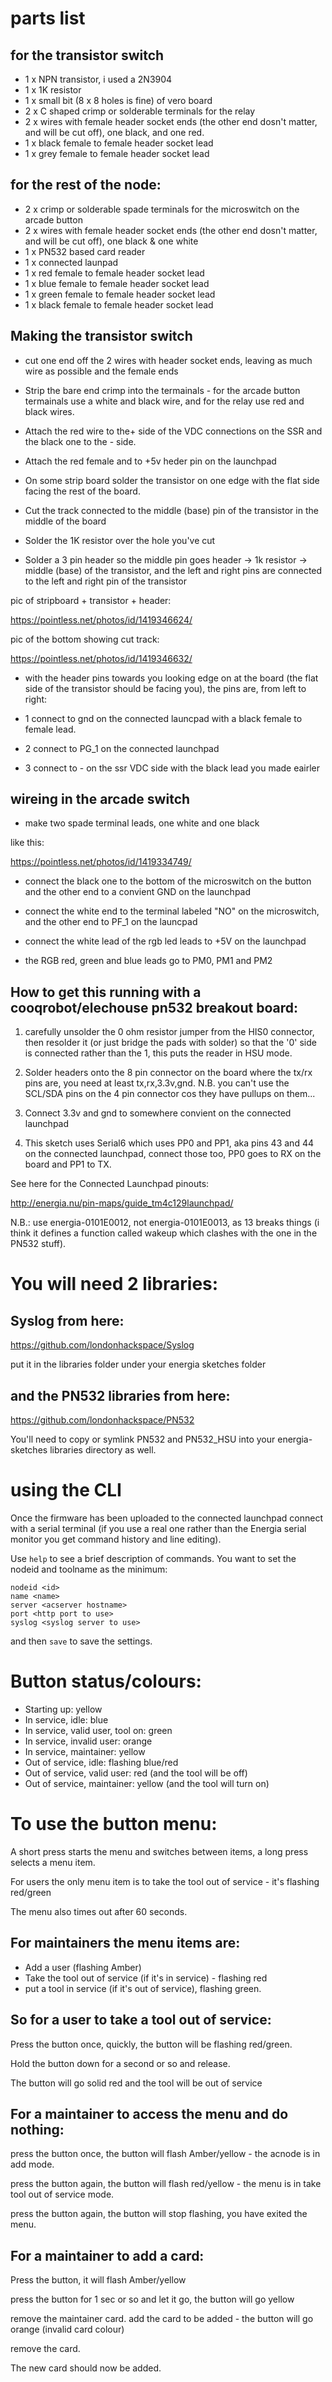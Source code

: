 
# parts list

## for the transistor switch

* 1 x NPN transistor, i used a 2N3904
* 1 x 1K resistor
* 1 x small bit (8 x 8 holes is fine) of vero board
* 2 x C shaped crimp or solderable terminals for the relay
* 2 x wires with female header socket ends (the other end dosn't matter, and will be cut off), one black, and one red.
* 1 x black female to female header socket lead
* 1 x grey female to female header socket lead

## for the rest of the node:

* 2 x crimp or solderable spade terminals for the microswitch on the arcade button
* 2 x wires with female header socket ends (the other end dosn't matter, and will be cut off), one black & one white
* 1 x PN532 based card reader
* 1 x connected launpad
* 1 x red  female to female header socket lead
* 1 x blue female to female header socket lead
* 1 x green female to female header socket lead
* 1 x black female to female header socket lead

##  Making the transistor switch

* cut one end off the 2 wires with header socket ends, leaving as much wire
as possible and the female ends

* Strip the bare end crimp into the termainals - for the arcade button
termainals use a white and black wire, and for the relay use red and black
wires.

* Attach the red wire to the+ side of the VDC connections on the SSR and the
black one to the - side.

* Attach the red female and to +5v heder pin on the launchpad

* On some strip board solder the transistor on one edge with the flat side
facing the rest of the board.

* Cut the track connected to the middle (base) pin of the transistor in the
middle of the board

* Solder the 1K resistor over the hole you've cut

* Solder a 3 pin header so the middle pin goes header -> 1k resistor ->
middle (base) of the transistor, and the left and right pins are connected
to the left and right pin of the transistor

pic of stripboard + transistor + header:

https://pointless.net/photos/id/1419346624/

pic of the bottom showing cut track:

https://pointless.net/photos/id/1419346632/

* with the header pins towards you looking edge on at the board (the flat
side of the transistor should be facing you), the pins are, from left to
right:

* 1 connect to gnd on the connected launcpad with a black female to female lead.
* 2 connect to PG_1 on the connected launchpad
* 3 connect to - on the ssr VDC side with the black lead you made eairler

## wireing in the arcade switch

* make two spade terminal leads, one white and one black

like this:

https://pointless.net/photos/id/1419334749/

* connect the black one to the bottom of the microswitch on the button and the other end to a convient GND on the launchpad

* connect the white end to the terminal labeled "NO" on the microswitch, and the other end to PF_1 on the launcpad

* connect the white lead of the rgb led leads to +5V on the launchpad

* the RGB red, green and blue leads go to PM0, PM1 and PM2

## How to get this running with a cooqrobot/elechouse pn532 breakout board:

1. carefully unsolder the 0 ohm resistor jumper from the HIS0 connector, then resolder it (or just bridge the pads with solder) so that the '0' side is connected rather than the 1, this puts the reader in HSU mode.

2. Solder headers onto the 8 pin connector on the board where the tx/rx pins are, you need at least tx,rx,3.3v,gnd. N.B. you can't use the SCL/SDA pins on the 4 pin connector cos they have pullups on them...

2. Connect 3.3v and gnd to somewhere convient on the connected launchpad

4. This sketch uses Serial6 which uses PP0 and PP1, aka pins 43 and 44 on the connected launchpad, connect those too, PP0 goes to RX on the board and PP1 to TX.

See here for the Connected Launchpad pinouts:

http://energia.nu/pin-maps/guide_tm4c129launchpad/

N.B.: use energia-0101E0012, not energia-0101E0013, as 13 breaks things (i think it defines a function called wakeup which clashes with the one in the PN532 stuff).

# You will need 2 libraries:

## Syslog from here:

https://github.com/londonhackspace/Syslog

put it in the libraries folder under your energia sketches folder

## and the PN532 libraries from here:

https://github.com/londonhackspace/PN532

You'll need to copy or symlink PN532 and PN532_HSU into your energia-sketches libraries directory as well.

# using the CLI

Once the firmware has been uploaded to the connected launchpad connect with a serial terminal (if you use a real one rather than the Energia serial monitor you get command history and line editing).

Use `help` to see a brief description of commands. You want to set the nodeid and toolname as the minimum:

```
nodeid <id>
name <name>
server <acserver hostname>
port <http port to use>
syslog <syslog server to use>
```

and then `save` to save the settings.

# Button status/colours:

* Starting up: yellow
* In service, idle: blue
* In service, valid user, tool on: green
* In service, invalid user: orange
* In service, maintainer: yellow
* Out of service, idle: flashing blue/red
* Out of service, valid user: red (and the tool will be off)
* Out of service, maintainer: yellow (and the tool will turn on)

# To use the button menu:

A short press starts the menu and switches between items, a long press selects a menu item.

For users the only menu item is to take the tool out of service - it's flashing red/green

The menu also times out after 60 seconds.

## For maintainers the menu items are:

* Add a user (flashing Amber)
* Take the tool out of service (if it's in service) - flashing red
* put a tool in service (if it's out of service), flashing green.

## So for a user to take a tool out of service:

Press the button once, quickly, the button will be flashing red/green.

Hold the button down for a second or so and release.

The button will go solid red and the tool will be out of service

## For a maintainer to access the menu and do nothing:

press the button once, the button will flash Amber/yellow - the acnode is in add mode.

press the button again, the button will flash red/yellow - the menu is in take tool out of service mode.

press the button again, the button will stop flashing, you have exited the menu.

## For a maintainer to add a card:

Press the button, it will flash Amber/yellow

press the button for 1 sec or so and let it go, the button will go yellow

remove the maintainer card. add the card to be added - the button will go orange (invalid card colour)

remove the card.

The new card should now be added.
